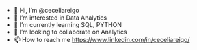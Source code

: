 - 👋 Hi, I’m @ceceliareigo
- 👀 I’m interested in Data Analytics
- 🌱 I’m currently learning SQL, PYTHON
- 💞️ I’m looking to collaborate on Analytics
- 📫 How to reach me https://www.linkedin.com/in/ceceliareigo/

<!---
ceceliareigo/ceceliareigo is a ✨ special ✨ repository because its `README.md` (this file) appears on your GitHub profile.
You can click the Preview link to take a look at your changes.
--->
